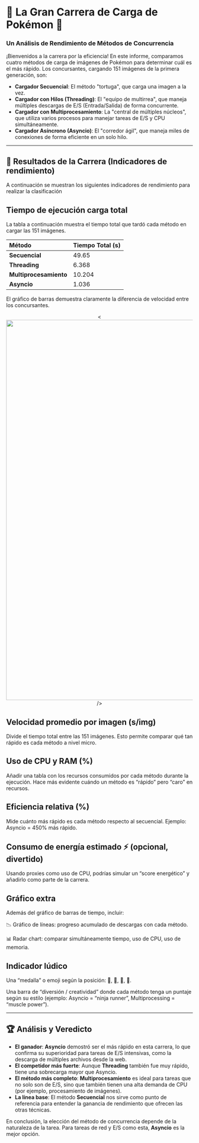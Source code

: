 # 🚀 La Gran Carrera de Carga de Pokémon 🚀

### Un Análisis de Rendimiento de Métodos de Concurrencia

¡Bienvenidos a la carrera por la eficiencia! En este informe, comparamos cuatro métodos de carga de imágenes de Pokémon para determinar cuál es el más rápido. Los concursantes, cargando 151 imágenes de la primera generación, son:

- **Cargador Secuencial**: El método "tortuga", que carga una imagen a la vez.  
- **Cargador con Hilos (Threading)**: El "equipo de multirrea", que maneja múltiples descargas de E/S (Entrada/Salida) de forma concurrente.  
- **Cargador con Multiprocesamiento**: La "central de múltiples núcleos", que utiliza varios procesos para manejar tareas de E/S y CPU simultáneamente.  
- **Cargador Asíncrono (Asyncio)**: El "corredor ágil", que maneja miles de conexiones de forma eficiente en un solo hilo.  

---

## 🏁 Resultados de la Carrera (Indicadores de rendimiento)
A continuación se muestran los siguientes indicadores de rendimiento para realizar la clasificación

## Tiempo de ejecución carga total 
La tabla a continuación muestra el tiempo total que tardó cada método en cargar las 151 imágenes.

| Método                 | Tiempo Total (s) |
| :--------------------- | :--------------- |
| **Secuencial**         | 49.65            |
| **Threading**          | 6.368            |
| **Multiprocesamiento** | 10.204           |
| **Asyncio**            | 1.036            |

El gráfico de barras demuestra claramente la diferencia de velocidad entre los concursantes.
<p align="center">
  <<img width="1536" height="1024" alt="image" src="https://github.com/user-attachments/assets/56e1f31c-926d-441f-b378-a054c7a0f92b" />
/>
</p>

## Velocidad promedio por imagen (s/img)

Divide el tiempo total entre las 151 imágenes. Esto permite comparar qué tan rápido es cada método a nivel micro.

## Uso de CPU y RAM (%)

Añadir una tabla con los recursos consumidos por cada método durante la ejecución. Hace más evidente cuándo un método es “rápido” pero “caro” en recursos.

## Eficiencia relativa (%)

Mide cuánto más rápido es cada método respecto al secuencial. Ejemplo: Asyncio = 450% más rápido.

## Consumo de energía estimado ⚡ (opcional, divertido)

Usando proxies como uso de CPU, podrías simular un “score energético” y añadirlo como parte de la carrera.

## Gráfico extra

Además del gráfico de barras de tiempo, incluir:

📉 Gráfico de líneas: progreso acumulado de descargas con cada método.

📊 Radar chart: comparar simultáneamente tiempo, uso de CPU, uso de memoria.

## Indicador lúdico

Una “medalla” o emoji según la posición: 🥇, 🥈, 🥉, 🐢.

Una barra de “diversión / creatividad” donde cada método tenga un puntaje según su estilo (ejemplo: Asyncio = “ninja runner”, Multiprocessing = “muscle power”).

---

## 🏆 Análisis y Veredicto

- **El ganador**: **Asyncio** demostró ser el más rápido en esta carrera, lo que confirma su superioridad para tareas de E/S intensivas, como la descarga de múltiples archivos desde la web.  
- **El competidor más fuerte**: Aunque **Threading** también fue muy rápido, tiene una sobrecarga mayor que Asyncio.  
- **El método más completo**: **Multiprocesamiento** es ideal para tareas que no solo son de E/S, sino que también tienen una alta demanda de CPU (por ejemplo, procesamiento de imágenes).  
- **La línea base**: El método **Secuencial** nos sirve como punto de referencia para entender la ganancia de rendimiento que ofrecen las otras técnicas.  

En conclusión, la elección del método de concurrencia depende de la naturaleza de la tarea. Para tareas de red y E/S como esta, **Asyncio** es la mejor opción.

